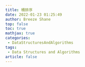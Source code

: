 ```yaml
---
title: 桶排序
date: 2022-01-23 01:25:49
author: Breeze Shane
top: false
toc: true
mathjax: true
categories:
 - DataStructuresAndAlgorithms
tags:
 - Data Structures and Algorithms
article: false
---
```

